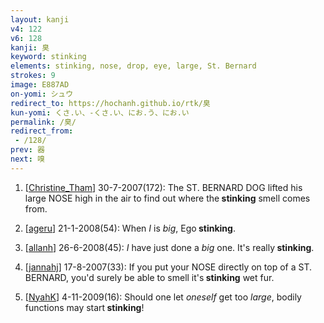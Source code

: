 ```yaml
---
layout: kanji
v4: 122
v6: 128
kanji: 臭
keyword: stinking
elements: stinking, nose, drop, eye, large, St. Bernard
strokes: 9
image: E887AD
on-yomi: シュウ
redirect_to: https://hochanh.github.io/rtk/臭
kun-yomi: くさ.い、-くさ.い、にお.う、にお.い
permalink: /臭/
redirect_from:
 - /128/
prev: 器
next: 嗅
---
```


1) [<a href="http://kanji.koohii.com/profile/Christine_Tham">Christine_Tham</a>] 30-7-2007(172): The ST. BERNARD DOG lifted his large NOSE high in the air to find out where the<strong> stinking</strong> smell comes from.

2) [<a href="http://kanji.koohii.com/profile/ageru">ageru</a>] 21-1-2008(54): When <em>I</em> is <em>big</em>, Ego<strong> stinking</strong>.

3) [<a href="http://kanji.koohii.com/profile/allanh">allanh</a>] 26-6-2008(45): <em>I</em> have just done a <em>big</em> one. It&#039;s really<strong> stinking</strong>.

4) [<a href="http://kanji.koohii.com/profile/jannahj">jannahj</a>] 17-8-2007(33): If you put your NOSE directly on top of a ST. BERNARD, you&#039;d surely be able to smell it&#039;s<strong> stinking</strong> wet fur.

5) [<a href="http://kanji.koohii.com/profile/NyahK">NyahK</a>] 4-11-2009(16): Should one let <em>oneself</em> get too <em>large</em>, bodily functions may start<strong> stinking</strong>!

